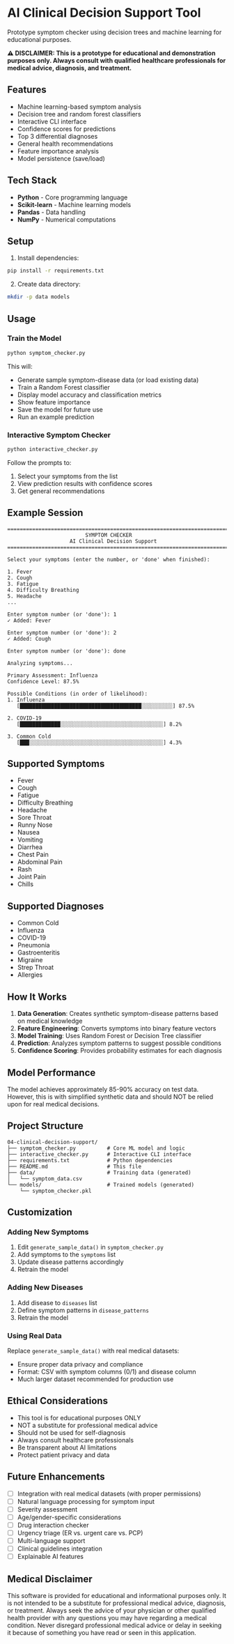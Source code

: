 # AI Clinical Decision Support Tool

Prototype symptom checker using decision trees and machine learning for educational purposes.

**⚠️ DISCLAIMER: This is a prototype for educational and demonstration purposes only. Always consult with qualified healthcare professionals for medical advice, diagnosis, and treatment.**

## Features

- Machine learning-based symptom analysis
- Decision tree and random forest classifiers
- Interactive CLI interface
- Confidence scores for predictions
- Top 3 differential diagnoses
- General health recommendations
- Feature importance analysis
- Model persistence (save/load)

## Tech Stack

- **Python** - Core programming language
- **Scikit-learn** - Machine learning models
- **Pandas** - Data handling
- **NumPy** - Numerical computations

## Setup

1. Install dependencies:
```bash
pip install -r requirements.txt
```

2. Create data directory:
```bash
mkdir -p data models
```

## Usage

### Train the Model

```bash
python symptom_checker.py
```

This will:
- Generate sample symptom-disease data (or load existing data)
- Train a Random Forest classifier
- Display model accuracy and classification metrics
- Show feature importance
- Save the model for future use
- Run an example prediction

### Interactive Symptom Checker

```bash
python interactive_checker.py
```

Follow the prompts to:
1. Select your symptoms from the list
2. View prediction results with confidence scores
3. Get general recommendations

## Example Session

```
================================================================================
                         SYMPTOM CHECKER
                    AI Clinical Decision Support
================================================================================

Select your symptoms (enter the number, or 'done' when finished):

1. Fever
2. Cough
3. Fatigue
4. Difficulty Breathing
5. Headache
...

Enter symptom number (or 'done'): 1
✓ Added: Fever

Enter symptom number (or 'done'): 2
✓ Added: Cough

Enter symptom number (or 'done'): done

Analyzing symptoms...

Primary Assessment: Influenza
Confidence Level: 87.5%

Possible Conditions (in order of likelihood):
1. Influenza
   [███████████████████████████████████████░░░░░░░░░░] 87.5%

2. COVID-19
   [█████████████░░░░░░░░░░░░░░░░░░░░░░░░░░░░░░░░░] 8.2%

3. Common Cold
   [███░░░░░░░░░░░░░░░░░░░░░░░░░░░░░░░░░░░░░░░░░░░] 4.3%
```

## Supported Symptoms

- Fever
- Cough
- Fatigue
- Difficulty Breathing
- Headache
- Sore Throat
- Runny Nose
- Nausea
- Vomiting
- Diarrhea
- Chest Pain
- Abdominal Pain
- Rash
- Joint Pain
- Chills

## Supported Diagnoses

- Common Cold
- Influenza
- COVID-19
- Pneumonia
- Gastroenteritis
- Migraine
- Strep Throat
- Allergies

## How It Works

1. **Data Generation**: Creates synthetic symptom-disease patterns based on medical knowledge
2. **Feature Engineering**: Converts symptoms into binary feature vectors
3. **Model Training**: Uses Random Forest or Decision Tree classifier
4. **Prediction**: Analyzes symptom patterns to suggest possible conditions
5. **Confidence Scoring**: Provides probability estimates for each diagnosis

## Model Performance

The model achieves approximately 85-90% accuracy on test data. However, this is with simplified synthetic data and should NOT be relied upon for real medical decisions.

## Project Structure

```
04-clinical-decision-support/
├── symptom_checker.py          # Core ML model and logic
├── interactive_checker.py      # Interactive CLI interface
├── requirements.txt            # Python dependencies
├── README.md                   # This file
├── data/                       # Training data (generated)
│   └── symptom_data.csv
└── models/                     # Trained models (generated)
    └── symptom_checker.pkl
```

## Customization

### Adding New Symptoms

1. Edit `generate_sample_data()` in `symptom_checker.py`
2. Add symptoms to the `symptoms` list
3. Update disease patterns accordingly
4. Retrain the model

### Adding New Diseases

1. Add disease to `diseases` list
2. Define symptom patterns in `disease_patterns`
3. Retrain the model

### Using Real Data

Replace `generate_sample_data()` with real medical datasets:
- Ensure proper data privacy and compliance
- Format: CSV with symptom columns (0/1) and disease column
- Much larger dataset recommended for production use

## Ethical Considerations

- This tool is for educational purposes ONLY
- NOT a substitute for professional medical advice
- Should not be used for self-diagnosis
- Always consult healthcare professionals
- Be transparent about AI limitations
- Protect patient privacy and data

## Future Enhancements

- [ ] Integration with real medical datasets (with proper permissions)
- [ ] Natural language processing for symptom input
- [ ] Severity assessment
- [ ] Age/gender-specific considerations
- [ ] Drug interaction checker
- [ ] Urgency triage (ER vs. urgent care vs. PCP)
- [ ] Multi-language support
- [ ] Clinical guidelines integration
- [ ] Explainable AI features

## Medical Disclaimer

This software is provided for educational and informational purposes only. It is not intended to be a substitute for professional medical advice, diagnosis, or treatment. Always seek the advice of your physician or other qualified health provider with any questions you may have regarding a medical condition. Never disregard professional medical advice or delay in seeking it because of something you have read or seen in this application.
